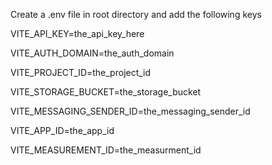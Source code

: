 Create a .env file in root directory and add the following keys

VITE_API_KEY=the_api_key_here

VITE_AUTH_DOMAIN=the_auth_domain

VITE_PROJECT_ID=the_project_id

VITE_STORAGE_BUCKET=the_storage_bucket

VITE_MESSAGING_SENDER_ID=the_messaging_sender_id

VITE_APP_ID=the_app_id

VITE_MEASUREMENT_ID=the_measurment_id
